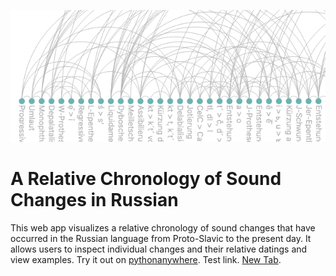 <p align="center">
    <img src="static/readme_title_img.png" alt="A Relative Chronology of Sound Changes in Russian"/>
</p>

# A Relative Chronology of Sound Changes in Russian
This web app visualizes a relative chronology of sound changes that have occurred in the Russian language from Proto-Slavic to the present day. It allows users to inspect individual changes and their relative datings and view examples. Try it out on [pythonanywhere](https://relchron.eu.pythonanywhere.com). Test link. <a href="https://relchron.eu.pythonanywhere.com" target="_blank">New Tab</a>.